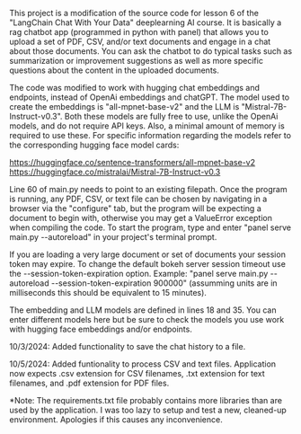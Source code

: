 This project is a modification of the source code for lesson 6 of the "LangChain Chat With Your Data" deeplearning AI course. It is basically a rag chatbot app (programmed in python with panel) that allows you to upload a set of PDF, CSV, and/or text documents and engage in a chat about those documents. You can ask the chatbot to do typical tasks such as summarization or improvement suggestions as well as more specific questions about the content in the uploaded documents.

The code was modified to work with hugging chat embeddings and endpoints, instead of OpenAi embeddings and chatGPT. The model used to create the embeddings is "all-mpnet-base-v2" and the LLM is "Mistral-7B-Instruct-v0.3". Both these models are fully free to use, unlike the OpenAi models, and do not require API keys. Also, a minimal amount of memory is required to use these. For specific information regarding the models refer to the corresponding hugging face model cards:

https://huggingface.co/sentence-transformers/all-mpnet-base-v2 https://huggingface.co/mistralai/Mistral-7B-Instruct-v0.3 

Line 60 of main.py needs to point to an existing filepath. Once the program is running, any PDF, CSV, or text file can be chosen by navigating in a browser via the "configure" tab, but the program will be expecting a document to begin with, otherwise you may get a ValueError exception when compiling the code. To start the program, type and enter "panel serve main.py --autoreload" in your project's terminal prompt.

If you are loading a very large document or set of documents your session token may expire. To change the default bokeh server session timeout use the --session-token-expiration option. Example: "panel serve main.py --autoreload --session-token-expiration 900000" (assumming units are in milliseconds this should be equivalent to 15 minutes).

The embedding and LLM models are defined in lines 18 and 35. You can enter different models here but be sure to check the models you use work with hugging face embeddings and/or endpoints.

10/3/2024: Added functionality to save the chat history to a file.

10/5/2024: Added funtionality to process CSV and text files. Application now expects .csv extension for CSV filenames, .txt extension for text filenames, and .pdf extension for PDF files.

*Note: The requirements.txt file probably contains more libraries than are used by the application. I was too lazy to setup and test a new, cleaned-up environment. Apologies if this causes any inconvenience. 
